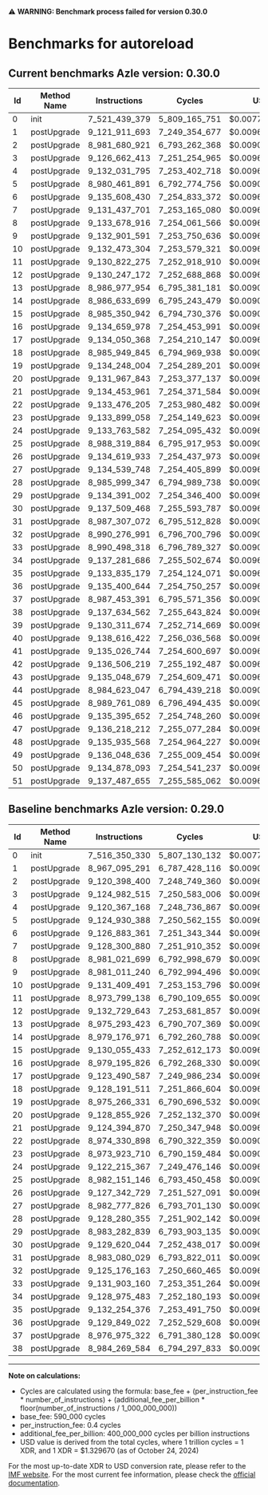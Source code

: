 ⚠️ **WARNING: Benchmark process failed for version 0.30.0**

# Benchmarks for autoreload

## Current benchmarks Azle version: 0.30.0

| Id  | Method Name | Instructions  | Cycles        | USD           | USD/Million Calls | Change                                  |
| --- | ----------- | ------------- | ------------- | ------------- | ----------------- | --------------------------------------- |
| 0   | init        | 7_521_439_379 | 5_809_165_751 | $0.0077242734 | $7_724.27         | <font color="red">+5_089_049</font>     |
| 1   | postUpgrade | 9_121_911_693 | 7_249_354_677 | $0.0096392494 | $9_639.24         | <font color="red">+154_816_402</font>   |
| 2   | postUpgrade | 8_981_680_921 | 6_793_262_368 | $0.0090327972 | $9_032.79         | <font color="green">-138_717_479</font> |
| 3   | postUpgrade | 9_126_662_413 | 7_251_254_965 | $0.0096417762 | $9_641.77         | <font color="red">+1_679_898</font>     |
| 4   | postUpgrade | 9_132_031_795 | 7_253_402_718 | $0.0096446320 | $9_644.63         | <font color="red">+11_664_627</font>    |
| 5   | postUpgrade | 8_980_461_891 | 6_792_774_756 | $0.0090321488 | $9_032.14         | <font color="green">-144_468_497</font> |
| 6   | postUpgrade | 9_135_608_430 | 7_254_833_372 | $0.0096465343 | $9_646.53         | <font color="red">+8_725_069</font>     |
| 7   | postUpgrade | 9_131_437_701 | 7_253_165_080 | $0.0096443160 | $9_644.31         | <font color="red">+3_136_821</font>     |
| 8   | postUpgrade | 9_133_678_916 | 7_254_061_566 | $0.0096455080 | $9_645.50         | <font color="red">+152_657_217</font>   |
| 9   | postUpgrade | 9_132_901_591 | 7_253_750_636 | $0.0096450946 | $9_645.09         | <font color="red">+151_890_351</font>   |
| 10  | postUpgrade | 9_132_473_304 | 7_253_579_321 | $0.0096448668 | $9_644.86         | <font color="red">+1_063_813</font>     |
| 11  | postUpgrade | 9_130_822_275 | 7_252_918_910 | $0.0096439887 | $9_643.98         | <font color="red">+157_023_137</font>   |
| 12  | postUpgrade | 9_130_247_172 | 7_252_688_868 | $0.0096436828 | $9_643.68         | <font color="green">-2_482_471</font>   |
| 13  | postUpgrade | 8_986_977_954 | 6_795_381_181 | $0.0090356145 | $9_035.61         | <font color="red">+11_684_531</font>    |
| 14  | postUpgrade | 8_986_633_699 | 6_795_243_479 | $0.0090354314 | $9_035.43         | <font color="red">+7_456_728</font>     |
| 15  | postUpgrade | 8_985_350_942 | 6_794_730_376 | $0.0090347491 | $9_034.74         | <font color="green">-144_704_491</font> |
| 16  | postUpgrade | 9_134_659_978 | 7_254_453_991 | $0.0096460298 | $9_646.02         | <font color="red">+155_464_152</font>   |
| 17  | postUpgrade | 9_134_050_368 | 7_254_210_147 | $0.0096457056 | $9_645.70         | <font color="red">+10_559_781</font>    |
| 18  | postUpgrade | 8_985_949_845 | 6_794_969_938 | $0.0090350677 | $9_035.06         | <font color="green">-142_241_666</font> |
| 19  | postUpgrade | 9_134_248_004 | 7_254_289_201 | $0.0096458107 | $9_645.81         | <font color="red">+158_981_673</font>   |
| 20  | postUpgrade | 9_131_967_843 | 7_253_377_137 | $0.0096445980 | $9_644.59         | <font color="red">+3_111_917</font>     |
| 21  | postUpgrade | 9_134_453_961 | 7_254_371_584 | $0.0096459203 | $9_645.92         | <font color="red">+10_059_091</font>    |
| 22  | postUpgrade | 9_133_476_205 | 7_253_980_482 | $0.0096454002 | $9_645.40         | <font color="red">+159_145_307</font>   |
| 23  | postUpgrade | 9_133_899_058 | 7_254_149_623 | $0.0096456251 | $9_645.62         | <font color="red">+159_975_348</font>   |
| 24  | postUpgrade | 9_133_763_582 | 7_254_095_432 | $0.0096455531 | $9_645.55         | <font color="red">+11_548_215</font>    |
| 25  | postUpgrade | 8_988_319_884 | 6_795_917_953 | $0.0090363282 | $9_036.32         | <font color="red">+6_168_738</font>     |
| 26  | postUpgrade | 9_134_619_933 | 7_254_437_973 | $0.0096460085 | $9_646.00         | <font color="red">+7_277_204</font>     |
| 27  | postUpgrade | 9_134_539_748 | 7_254_405_899 | $0.0096459659 | $9_645.96         | <font color="red">+151_761_922</font>   |
| 28  | postUpgrade | 8_985_999_347 | 6_794_989_738 | $0.0090350940 | $9_035.09         | <font color="green">-142_281_008</font> |
| 29  | postUpgrade | 9_134_391_002 | 7_254_346_400 | $0.0096458868 | $9_645.88         | <font color="red">+151_108_163</font>   |
| 30  | postUpgrade | 9_137_509_468 | 7_255_593_787 | $0.0096475454 | $9_647.54         | <font color="red">+7_889_424</font>     |
| 31  | postUpgrade | 8_987_307_072 | 6_795_512_828 | $0.0090357895 | $9_035.78         | <font color="red">+4_227_043</font>     |
| 32  | postUpgrade | 8_990_276_991 | 6_796_700_796 | $0.0090373691 | $9_037.36         | <font color="green">-134_899_172</font> |
| 33  | postUpgrade | 8_990_498_318 | 6_796_789_327 | $0.0090374869 | $9_037.48         | <font color="green">-141_404_842</font> |
| 34  | postUpgrade | 9_137_281_686 | 7_255_502_674 | $0.0096474242 | $9_647.42         | <font color="red">+8_306_203</font>     |
| 35  | postUpgrade | 9_133_835_179 | 7_254_124_071 | $0.0096455912 | $9_645.59         | <font color="red">+1_580_803</font>     |
| 36  | postUpgrade | 9_135_400_644 | 7_254_750_257 | $0.0096464238 | $9_646.42         | <font color="red">+5_551_622</font>     |
| 37  | postUpgrade | 8_987_453_391 | 6_795_571_356 | $0.0090358674 | $9_035.86         | <font color="red">+10_478_069</font>    |
| 38  | postUpgrade | 9_137_634_562 | 7_255_643_824 | $0.0096476119 | $9_647.61         | <font color="red">+153_364_978</font>   |
| 39  | postUpgrade | 9_130_311_674 | 7_252_714_669 | $0.0096437171 | $9_643.71         |                                         |
| 40  | postUpgrade | 9_138_616_422 | 7_256_036_568 | $0.0096481341 | $9_648.13         |                                         |
| 41  | postUpgrade | 9_135_026_744 | 7_254_600_697 | $0.0096462249 | $9_646.22         |                                         |
| 42  | postUpgrade | 9_136_506_219 | 7_255_192_487 | $0.0096470118 | $9_647.01         |                                         |
| 43  | postUpgrade | 9_135_048_679 | 7_254_609_471 | $0.0096462366 | $9_646.23         |                                         |
| 44  | postUpgrade | 8_984_623_047 | 6_794_439_218 | $0.0090343620 | $9_034.36         |                                         |
| 45  | postUpgrade | 8_989_761_089 | 6_796_494_435 | $0.0090370948 | $9_037.09         |                                         |
| 46  | postUpgrade | 9_135_395_652 | 7_254_748_260 | $0.0096464211 | $9_646.42         |                                         |
| 47  | postUpgrade | 9_136_218_212 | 7_255_077_284 | $0.0096468586 | $9_646.85         |                                         |
| 48  | postUpgrade | 9_135_935_568 | 7_254_964_227 | $0.0096467083 | $9_646.70         |                                         |
| 49  | postUpgrade | 9_136_048_636 | 7_255_009_454 | $0.0096467684 | $9_646.76         |                                         |
| 50  | postUpgrade | 9_134_878_093 | 7_254_541_237 | $0.0096461458 | $9_646.14         |                                         |
| 51  | postUpgrade | 9_137_487_655 | 7_255_585_062 | $0.0096475338 | $9_647.53         |                                         |

## Baseline benchmarks Azle version: 0.29.0

| Id  | Method Name | Instructions  | Cycles        | USD           | USD/Million Calls |
| --- | ----------- | ------------- | ------------- | ------------- | ----------------- |
| 0   | init        | 7_516_350_330 | 5_807_130_132 | $0.0077215667 | $7_721.56         |
| 1   | postUpgrade | 8_967_095_291 | 6_787_428_116 | $0.0090250395 | $9_025.03         |
| 2   | postUpgrade | 9_120_398_400 | 7_248_749_360 | $0.0096384446 | $9_638.44         |
| 3   | postUpgrade | 9_124_982_515 | 7_250_583_006 | $0.0096408827 | $9_640.88         |
| 4   | postUpgrade | 9_120_367_168 | 7_248_736_867 | $0.0096384279 | $9_638.42         |
| 5   | postUpgrade | 9_124_930_388 | 7_250_562_155 | $0.0096408550 | $9_640.85         |
| 6   | postUpgrade | 9_126_883_361 | 7_251_343_344 | $0.0096418937 | $9_641.89         |
| 7   | postUpgrade | 9_128_300_880 | 7_251_910_352 | $0.0096426476 | $9_642.64         |
| 8   | postUpgrade | 8_981_021_699 | 6_792_998_679 | $0.0090324466 | $9_032.44         |
| 9   | postUpgrade | 8_981_011_240 | 6_792_994_496 | $0.0090324410 | $9_032.44         |
| 10  | postUpgrade | 9_131_409_491 | 7_253_153_796 | $0.0096443010 | $9_644.30         |
| 11  | postUpgrade | 8_973_799_138 | 6_790_109_655 | $0.0090286051 | $9_028.60         |
| 12  | postUpgrade | 9_132_729_643 | 7_253_681_857 | $0.0096450032 | $9_645.00         |
| 13  | postUpgrade | 8_975_293_423 | 6_790_707_369 | $0.0090293999 | $9_029.39         |
| 14  | postUpgrade | 8_979_176_971 | 6_792_260_788 | $0.0090314654 | $9_031.46         |
| 15  | postUpgrade | 9_130_055_433 | 7_252_612_173 | $0.0096435808 | $9_643.58         |
| 16  | postUpgrade | 8_979_195_826 | 6_792_268_330 | $0.0090314754 | $9_031.47         |
| 17  | postUpgrade | 9_123_490_587 | 7_249_986_234 | $0.0096400892 | $9_640.08         |
| 18  | postUpgrade | 9_128_191_511 | 7_251_866_604 | $0.0096425895 | $9_642.58         |
| 19  | postUpgrade | 8_975_266_331 | 6_790_696_532 | $0.0090293855 | $9_029.38         |
| 20  | postUpgrade | 9_128_855_926 | 7_252_132_370 | $0.0096429428 | $9_642.94         |
| 21  | postUpgrade | 9_124_394_870 | 7_250_347_948 | $0.0096405702 | $9_640.57         |
| 22  | postUpgrade | 8_974_330_898 | 6_790_322_359 | $0.0090288879 | $9_028.88         |
| 23  | postUpgrade | 8_973_923_710 | 6_790_159_484 | $0.0090286714 | $9_028.67         |
| 24  | postUpgrade | 9_122_215_367 | 7_249_476_146 | $0.0096394109 | $9_639.41         |
| 25  | postUpgrade | 8_982_151_146 | 6_793_450_458 | $0.0090330473 | $9_033.04         |
| 26  | postUpgrade | 9_127_342_729 | 7_251_527_091 | $0.0096421380 | $9_642.13         |
| 27  | postUpgrade | 8_982_777_826 | 6_793_701_130 | $0.0090333806 | $9_033.38         |
| 28  | postUpgrade | 9_128_280_355 | 7_251_902_142 | $0.0096426367 | $9_642.63         |
| 29  | postUpgrade | 8_983_282_839 | 6_793_903_135 | $0.0090336492 | $9_033.64         |
| 30  | postUpgrade | 9_129_620_044 | 7_252_438_017 | $0.0096433493 | $9_643.34         |
| 31  | postUpgrade | 8_983_080_029 | 6_793_822_011 | $0.0090335413 | $9_033.54         |
| 32  | postUpgrade | 9_125_176_163 | 7_250_660_465 | $0.0096409857 | $9_640.98         |
| 33  | postUpgrade | 9_131_903_160 | 7_253_351_264 | $0.0096445636 | $9_644.56         |
| 34  | postUpgrade | 9_128_975_483 | 7_252_180_193 | $0.0096430064 | $9_643.00         |
| 35  | postUpgrade | 9_132_254_376 | 7_253_491_750 | $0.0096447504 | $9_644.75         |
| 36  | postUpgrade | 9_129_849_022 | 7_252_529_608 | $0.0096434710 | $9_643.47         |
| 37  | postUpgrade | 8_976_975_322 | 6_791_380_128 | $0.0090302944 | $9_030.29         |
| 38  | postUpgrade | 8_984_269_584 | 6_794_297_833 | $0.0090341740 | $9_034.17         |

---

**Note on calculations:**

- Cycles are calculated using the formula: base_fee + (per_instruction_fee \* number_of_instructions) + (additional_fee_per_billion \* floor(number_of_instructions / 1_000_000_000))
- base_fee: 590_000 cycles
- per_instruction_fee: 0.4 cycles
- additional_fee_per_billion: 400_000_000 cycles per billion instructions
- USD value is derived from the total cycles, where 1 trillion cycles = 1 XDR, and 1 XDR = $1.329670 (as of October 24, 2024)

For the most up-to-date XDR to USD conversion rate, please refer to the [IMF website](https://www.imf.org/external/np/fin/data/rms_sdrv.aspx).
For the most current fee information, please check the [official documentation](https://internetcomputer.org/docs/current/developer-docs/gas-cost#execution).
